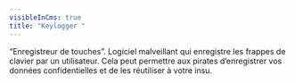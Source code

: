 ```yaml
---
visibleInCms: true
title: "Keylogger "
---
```

<!--StartFragment-->

“Enregistreur de touches”. Logiciel malveillant qui enregistre les frappes de clavier par un utilisateur. Cela peut permettre aux pirates d’enregistrer vos données confidentielles et de les réutiliser à votre insu.

<!--EndFragment-->